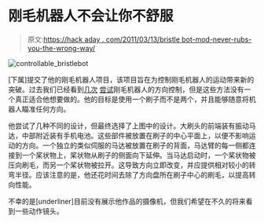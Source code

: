 # 刚毛机器人不会让你不舒服

> 原文:[https://hack aday . com/2011/03/13/bristle bot-mod-never-rubs-you-the-wrong-way/](https://hackaday.com/2011/03/13/bristlebot-mod-never-rubs-you-the-wrong-way/)

![controllable_bristlebot](../Images/a562e75541adb5236bd3e27e2ab23c7c.png "controllable_bristlebot")

[下属]提交了他的刚毛机器人项目，该项目旨在为控制刚毛机器人的运动带来新的突破。过去我们已经看到[几次](http://hackaday.com/2009/06/16/controllable-bristlebot/) [尝试](http://hackaday.com/2010/11/03/rc-bristlebot-shifts-weight-for-steering/)刚毛机器人的方向控制，但是这些方法没有一个真正适合他想要做的。他的目标是使用一个刷子而不是两个，并且能够随意将机器人瞄准任何方向。

他尝试了几种不同的设计，但最终选择了上图中的设计。大刷头的前端装有振动马达，中部附近装有手机电池。这些部件被放置在刷子的中心平面上，以便不影响运动的方向。一个独立的类似伺服的马达被放置在刷子的背面，马达臂的每一侧都连接到一个桨状物上，桨状物从刷子的侧面向下延伸。当马达启动时，一个桨状物被压向刷毛，而另一个桨状物被拉开。这导致方向立即改变，并应提供相对较小的转弯半径。应该注意的是，他还花时间去除了方向盘所在刷子中心的刷毛，以提高转向性能。

不幸的是[underliner]目前没有展示他作品的摄像机，但我们希望在不久的将来看到一些动作镜头。